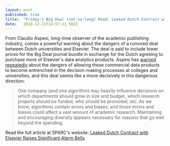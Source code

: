 ```yaml
---
layout: post 
published: true
title:  "Friday's Big Deal (not-so-long) Read: Leaked Dutch Contract with Elsevier Raises Significant Alarm Bells" 
date:   2019-12-13T14:57:11.582Z 
---
```


From Claudio Aspesi, long-time observer of the academic publishing industry, comes a powerful warning about the dangers of a rumored deal between Dutch universities and Elsevier. The deal is said to include lower prices for the Big Deal journal bundle in exchange for the Dutch agreeing to purchase more of Elsevier's data analytics products. Aspesi has [warned](https://sparcopen.org/our-work/landscape-analysis/) [repeatedly](https://sparcopen.org/news/2019/roadmap-for-action/) about the dangers of allowing these commercial data products to become entrenched in the decision-making processes at colleges and universities, and this deal seems like a move decisively in this dangerous direction:

> One company (and one algorithm) may heavily influence decisions on which departments should grow in size and budget, which research projects should be funded, who should be promoted, etc. As we know, algorithms contain errors and biases, and those errors and biases could affect a vast amount of academic research. Maintaining and encouraging diversity appears necessary for reasons that go well beyond the spending. 

Read the full article at SPARC's website: [Leaked Dutch Contract with Elsevier Raises Significant Alarm Bells](https://sparcopen.org/news/2019/leaked-dutch-contract-with-elsevier-raises-significant-alarm-bells/)
